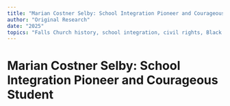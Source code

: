 ```yaml
---
title: "Marian Costner Selby: School Integration Pioneer and Courageous Student"
author: "Original Research"
date: "2025"
topics: "Falls Church history, school integration, civil rights, Black history, education, desegregation"
---
```


# Marian Costner Selby: School Integration Pioneer and Courageous Student 